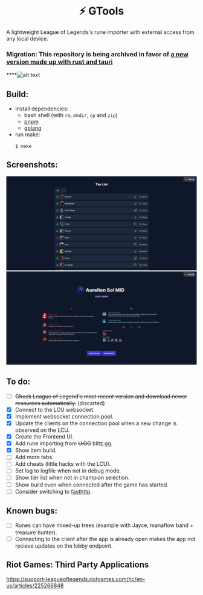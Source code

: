 <h1 align="center">⚡ GTools</h1>
A lightweight League of Legends's rune importer with external access from any local device.

### Migration: This repository is being archived in favor of [a new version made up with rust and tauri](https://github.com/euromoon/GTools)
****![alt text](Isolated.png "Title")

## Build:
 - Install dependencies:
   * bash shell (with `rm`, `mkdir`, `cp` and `zip`)
   * [pnpm](https://pnpm.io/)
   * [golang](https://go.dev/)
 - run make:
    ```
    $ make
    ```

## Screenshots:
<img src="img/tier-list.png" alt="tier list screenshot" width="550"/>
<img src="img/build.png" alt="build page screenshot" width="550"/>

## To do:
  - [ ] ~~Check League of Legend's most recent version and download newer resources automatically.~~ (discarted)
  - [X] Connect to the LCU websocket.
  - [X] Implement websocket connection pool.
  - [X] Update the clients on the connection pool when a new change is observed on the LCU.
  - [X] Create the Frontend UI.
  - [X] Add rune importing from ~~U.GG~~ blitz.gg.
  - [X] Show item build.
  - [ ] Add more tabs.
  - [ ] Add cheats (little hacks with the LCU).
  - [ ] Set log to logfile when not in debug mode.
  - [ ] Show tier list when not in champion selection.
  - [ ] Show build even when connected after the game has started.
  - [ ] Consider switching to [fasthttp](https://github.com/valyala/fasthttp).

## Known bugs:
  - [ ] Runes can have mixed-up trees (example with Jayce, manaflow band + treasure hunter).
  - [ ] Connecting to the client after the app is already open makes the app not recieve updates on the lobby endpoint.

## Riot Games: Third Party Applications
https://support-leagueoflegends.riotgames.com/hc/en-us/articles/225266848
